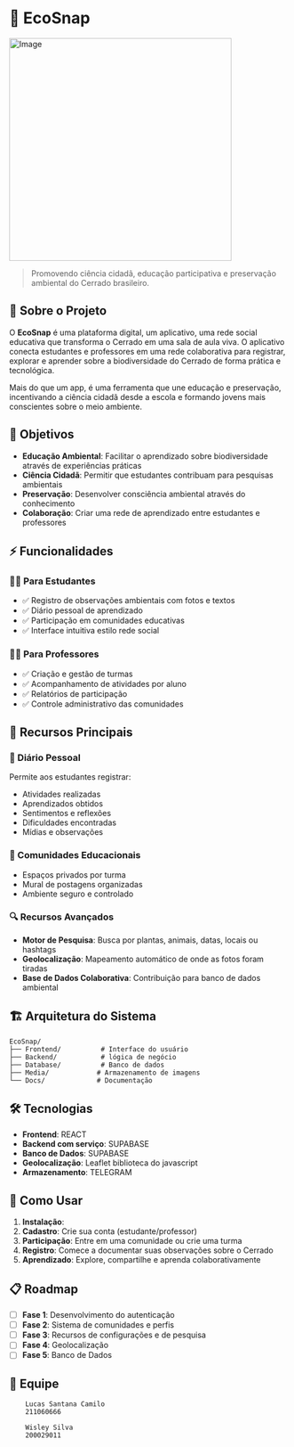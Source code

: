 # 🌱 EcoSnap

<img width="400" height="400" alt="Image" src="https://github.com/user-attachments/assets/60624a24-eeac-42ef-89f1-c97122acbe91" />

> Promovendo ciência cidadã, educação participativa e preservação ambiental do Cerrado brasileiro.


## 📖 Sobre o Projeto

O **EcoSnap** é uma plataforma digital, um aplicativo, uma rede social educativa que transforma o Cerrado em uma sala de aula viva. O aplicativo conecta estudantes e professores em uma rede colaborativa para registrar, explorar e aprender sobre a biodiversidade do Cerrado de forma prática e tecnológica.

Mais do que um app, é uma ferramenta que une educação e preservação, incentivando a ciência cidadã desde a escola e formando jovens mais conscientes sobre o meio ambiente.

## 🎯 Objetivos

- **Educação Ambiental**: Facilitar o aprendizado sobre biodiversidade através de experiências práticas
- **Ciência Cidadã**: Permitir que estudantes contribuam para pesquisas ambientais
- **Preservação**: Desenvolver consciência ambiental através do conhecimento
- **Colaboração**: Criar uma rede de aprendizado entre estudantes e professores

## ⚡ Funcionalidades

### 👨‍🎓 Para Estudantes
- ✅ Registro de observações ambientais com fotos e textos
- ✅ Diário pessoal de aprendizado
- ✅ Participação em comunidades educativas
- ✅ Interface intuitiva estilo rede social

### 👩‍🏫 Para Professores
- ✅ Criação e gestão de turmas
- ✅ Acompanhamento de atividades por aluno
- ✅ Relatórios de participação
- ✅ Controle administrativo das comunidades

## 🚀 Recursos Principais

### 📝 Diário Pessoal
Permite aos estudantes registrar:
- Atividades realizadas
- Aprendizados obtidos
- Sentimentos e reflexões
- Dificuldades encontradas
- Mídias e observações

### 🏫 Comunidades Educacionais
- Espaços privados por turma
- Mural de postagens organizadas
- Ambiente seguro e controlado

### 🔍 Recursos Avançados
- **Motor de Pesquisa**: Busca por plantas, animais, datas, locais ou hashtags
- **Geolocalização**: Mapeamento automático de onde as fotos foram tiradas
- **Base de Dados Colaborativa**: Contribuição para banco de dados ambiental

## 🏗️ Arquitetura do Sistema

```
EcoSnap/
├── Frontend/          # Interface do usuário
├── Backend/           # lógica de negócio
├── Database/          # Banco de dados
├── Media/            # Armazenamento de imagens
└── Docs/             # Documentação
```

## 🛠️ Tecnologias

- **Frontend**: REACT
- **Backend com serviço**: SUPABASE
- **Banco de Dados**: SUPABASE
- **Geolocalização**: Leaflet biblioteca do javascript
- **Armazenamento**: TELEGRAM

## 📱 Como Usar

1. **Instalação**:
2. **Cadastro**: Crie sua conta (estudante/professor)
3. **Participação**: Entre em uma comunidade ou crie uma turma
4. **Registro**: Comece a documentar suas observações sobre o Cerrado
5. **Aprendizado**: Explore, compartilhe e aprenda colaborativamente

## 📋 Roadmap

- [ ] **Fase 1**: Desenvolvimento do autenticação
- [ ] **Fase 2**: Sistema de comunidades e perfis
- [ ] **Fase 3**: Recursos de configurações e de pesquisa
- [ ] **Fase 4**: Geolocalização
- [ ] **Fase 5**: Banco de Dados

## 👥 Equipe

        Lucas Santana Camilo
        211060666
   
        Wisley Silva
        200029011

